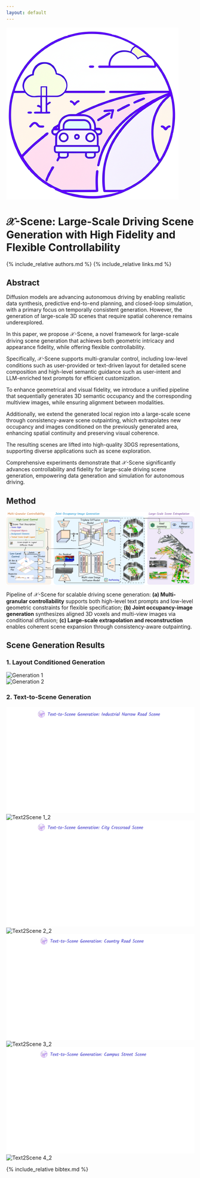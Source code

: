 ```yaml
---
layout: default
---
```


<div class="title-container">
  <img src="assets/images/logo.png" alt="Logo" class="logo">
  <h1>
    <span class="main-title"><span class="x-scene_1">𝒳</span><span class="x-scene_2">-</span><span class="x-scene_3">S</span><span class="x-scene_4">c</span><span class="x-scene_5">e</span><span class="x-scene_6">n</span><span class="x-scene_7">e</span>: Large-Scale Driving Scene Generation with High Fidelity and Flexible Controllability</span>
  </h1>
</div>


{% include_relative authors.md %}
{% include_relative links.md %}


## Abstract

<div class="abstract">
Diffusion models are advancing autonomous driving by enabling realistic data synthesis, predictive end-to-end planning, and closed-loop simulation, with a primary focus on temporally consistent generation. However, the generation of <span class="highlight">large-scale 3D scenes</span> that require spatial coherence remains underexplored.

In this paper, we propose <span class="highlight-x-scene_1">𝒳</span><span class="highlight-x-scene_2">-</span><span class="highlight-x-scene_3">S</span><span class="highlight-x-scene_4">c</span><span class="highlight-x-scene_5">e</span><span class="highlight-x-scene_6">n</span><span class="highlight-x-scene_7">e</span>, a novel framework for large-scale driving scene generation that achieves both geometric intricacy and appearance fidelity, while offering flexible controllability.

Specifically, 𝒳<span class="italic">-Scene</span> supports <span class="highlight">multi-granular control</span>, including low-level conditions such as user-provided or text-driven layout for detailed scene composition and high-level semantic guidance such as user-intent and LLM-enriched text prompts for efficient customization.

To enhance geometrical and visual fidelity, we introduce a unified pipeline that sequentially generates 3D semantic occupancy and the corresponding multiview images, while ensuring alignment between modalities. 

Additionally, we extend the generated local region into a large-scale scene through <span class="highlight">consistency-aware scene outpainting,</span> which extrapolates new occupancy and images conditioned on the previously generated area, enhancing spatial continuity and preserving visual coherence.

The resulting scenes are lifted into high-quality 3DGS representations, supporting diverse applications such as scene exploration.

Comprehensive experiments demonstrate that 𝒳<span class="italic">-Scene</span> significantly advances controllability and fidelity for <span class="highlight">large-scale driving scene generation</span>, empowering data generation and simulation for autonomous driving.
</div>


## Method

<div class="method-container">
  <img src="assets/images/pipeline.png" alt="Pipeline Image" class="method-image">

  <p class="method-caption">
  Pipeline of <span class="x-scene_1">𝒳</span><span class="x-scene_2">-</span><span class="x-scene_3">S</span><span class="x-scene_4">c</span><span class="x-scene_5">e</span><span class="x-scene_6">n</span><span class="x-scene_7">e</span> for scalable driving scene generation: <strong>(a) Multi-granular controllability</strong> supports both high-level text prompts and low-level geometric constraints for flexible specification;  <strong>(b) Joint occupancy-image generation</strong> synthesizes aligned 3D voxels and multi-view images via conditional diffusion; <strong>(c) Large-scale extrapolation and reconstruction</strong> enables coherent scene expansion through consistency-aware outpainting.
  </p>
</div>


## Scene Generation Results

### 1. Layout Conditioned Generation
<div class="demo-section">
  <div class="video-row">
    <img src="assets/images/generation_1.gif" alt="Generation 1" class="video-normal">
  </div>
  
  <div class="video-row">
    <img src="assets/images/generation_2.gif" alt="Generation 2" class="video-normal">
  </div>
</div>

### 2. Text-to-Scene Generation
<div class="demo-section">
  <div class="video-row">
    <img src="assets/images/text2scene_1_1.gif" alt="Text2Scene 1_1" class="video-medium">
    <img src="assets/images/text2scene_1_2.gif" alt="Text2Scene 1_2" class="video-medium">
  </div>

  <div class="video-row">
    <img src="assets/images/text2scene_2_1.gif" alt="Text2Scene 2_1" class="video-medium">
    <img src="assets/images/text2scene_2_2.gif" alt="Text2Scene 2_2" class="video-medium">
  </div>

  <div class="video-row">
    <img src="assets/images/text2scene_3_1.gif" alt="Text2Scene 3_1" class="video-medium">
    <img src="assets/images/text2scene_3_2.gif" alt="Text2Scene 3_2" class="video-medium">
  </div>

  <div class="video-row">
    <img src="assets/images/text2scene_4_1.gif" alt="Text2Scene 4_1" class="video-medium">
    <img src="assets/images/text2scene_4_2.gif" alt="Text2Scene 4_2" class="video-medium">
  </div>
  
</div>


{% include_relative bibtex.md %}
